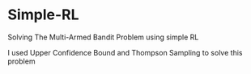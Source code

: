 # Simple-RL
Solving The Multi-Armed Bandit Problem using simple RL

I used Upper Confidence Bound and Thompson Sampling to solve this problem
